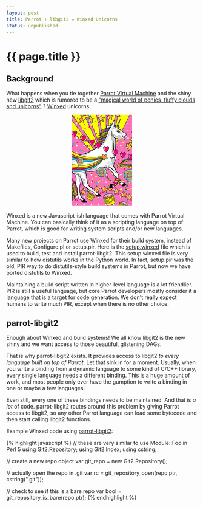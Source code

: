 ```yaml
---
layout: post
title: Parrot + libgit2 = Winxed Unicorns
status: unpublished
---
```


# {{ page.title }}

## Background

What happens when you tie together [Parrot Virtual Machine](http://parrot.org) and the shiny new
[libgit2](http://libgit2.github.com) which is rumored to be a ["magical world of ponies, fluffy clouds and unicorns"](https://twitter.com/#!/dukeleto/status/128607267061895168) ? [Winxed](http://winxed.org) unicorns.

<center>
<a href="http://www.flickr.com/photos/29364131@N07/3119439609/sizes/s/in/photostream/">
<img src="/images/winxed_unicorn.jpg">
</a>
</center>

Winxed is a new Javascript-ish language that comes with Parrot Virtual
Machine. You can basically think of it as a scripting language on top of
Parrot, which is good for writing system scripts and/or new languages.

Many new projects on Parrot use Winxed for their build system, instead of
Makefiles, Configure.pl or setup.pir. Here is the
[setup.winxed](https://github.com/letolabs/parrot-libgit2/blob/master/setup.winxed)
file which is used to build, test and install parrot-libgit2. This
setup.winxed file is very similar to how distutils works in the Python world.
In fact, setup.pir was the old, PIR way to do distutils-style build systems
in Parrot, but now we have ported distutils to Winxed.

Maintaining a build script written in higher-level language is a lot
friendlier. PIR is still a useful language, but core Parrot developers mostly
consider it a language that is a target for code generation. We don't really
expect humans to write much PIR, except when there is no other choice.

## parrot-libgit2

Enough about Winxed and build systems! We all know libgit2 is the new shiny
and we want access to those beautiful, glistening DAGs.

That is why parrot-libgit2 exists. It provides access to libgit2 *to every
language built on top of Parrot*. Let that sink in for a moment. Usually,
when you write a binding from a dynamic language to some kind of C/C++
library, every single language needs a different binding. This is a huge
amount of work, and most people only ever have the gumption to write a
binding in one or maybe a few languages.

Even still, every one of these bindings needs to be maintained. And that is
*a lot* of code. parrot-libgit2 routes around this problem by giving Parrot
access to libgit2, so any other Parrot language can load some bytecode and
then start calling libgit2 functions.

Example Winxed code using [parrot-libgit2](https://github.com/letolabs/parrot-libgit2):

{% highlight javascript %}
// these are very similar to use Module::Foo in Perl 5
using Git2.Repository;
using Git2.Index;
using cstring;

// create a new repo object
var git_repo = new Git2.Repository();

// actually open the repo in .git
var rc       = git_repository_open(repo.ptr, cstring(".git"));

// check to see if this is a bare repo
var bool     = git_repository_is_bare(repo.ptr);
{% endhighlight %}

